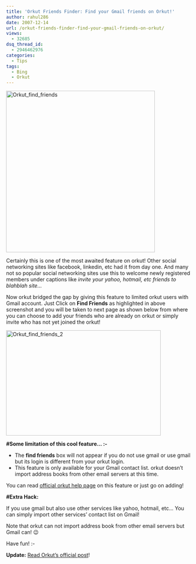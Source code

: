 ```yaml
---
title: 'Orkut Friends Finder: Find your Gmail friends on Orkut!'
author: rahul286
date: 2007-12-14
url: /orkut-friends-finder-find-your-gmail-friends-on-orkut/
views:
  - 32685
dsq_thread_id:
  - 2946462976
categories:
  - Tips
tags:
  - Bing
  - Orkut
---
```

[<img class="wp-image-51973" src="http://cdn.devilsworkshop.org/files/2007/12/orkut-find-friends-thumb.jpg" style="border: 0px none" alt="Orkut_find_friends" border="0" height="439" width="404" />][1]

Certainly this is one of the most awaited feature on orkut! Other social networking sites like facebook, linkedin, etc had it from day one. And many not so popular social networking sites use this to welcome newly registered members under captions like *invite your yahoo, hotmail, etc friends to blahblah site&#8230;*

Now orkut bridged the gap by giving this feature to limited orkut users with Gmail account. Just Click on **Find Friends** as highlighted in above screenshot and you will be taken to next page as shown below from where you can choose to add your friends who are already on orkut or simply invite who has not yet joined the orkut!

[<img src="http://cdn.devilsworkshop.org/files/2007/12/orkut-find-friends-2-thumb1.jpg" style="border: 0px none" alt="Orkut_find_friends_2" border="0" height="286" width="420" />][2]

**#Some limitation of this cool feature&#8230; <img src="http://devilsworkshop.org/wp-includes/images/smilies/frownie.png" alt=":-(" class="wp-smiley" style="height: 1em; max-height: 1em;" />**

  * The **find friends** box will not appear if you do not use gmail or use gmail but its login is different from your orkut login.
  * This feature is only available for your Gmail contact list. orkut doesn&#8217;t import address books from other email servers at this time.

You can read <a href="http://help.orkut.com/support/bin/answer.py?answer=77995&hl=en-US" onclick="_gaq.push(['_trackEvent', 'outbound-article', 'http://help.orkut.com/support/bin/answer.py?answer=77995&hl=en-US', 'official orkut help page']);" target="_blank">official orkut help page</a> on this feature or just go on adding!

**#Extra Hack:**

If you use gmail but also use other services like yahoo, hotmail, etc&#8230; You can simply import other services&#8217; contact list on Gmail!

Note that orkut can not import address book from other email servers but Gmail can! 😉

Have fun! <img src="http://devilsworkshop.org/wp-includes/images/smilies/simple-smile.png" alt=":-)" class="wp-smiley" style="height: 1em; max-height: 1em;" />

**Update:** <a href="http://en.blog.orkut.com/2007/12/im-feeling-serendipitous.html" onclick="_gaq.push(['_trackEvent', 'outbound-article', 'http://en.blog.orkut.com/2007/12/im-feeling-serendipitous.html', 'Read Orkut&#8217;s official post']);" >Read Orkut&#8217;s official post</a>!

 [1]: http://cdn.devilsworkshop.org/files/2007/12/orkut-find-friends.jpg
 [2]: http://cdn.devilsworkshop.org/files/2007/12/orkut-find-friends-21.jpg
